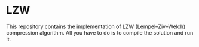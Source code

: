 # LZW
This repository contains the implementation of LZW (Lempel–Ziv–Welch) compression algorithm.
All you have to do is to compile the solution and run it.
